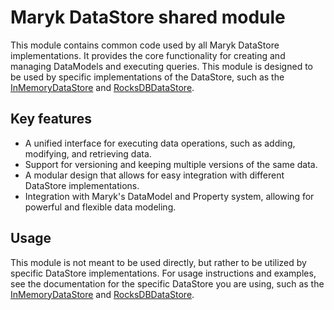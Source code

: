 # Maryk DataStore shared module

This module contains common code used by all Maryk DataStore implementations. It provides the core functionality
for creating and managing DataModels and executing queries. This module is designed to be used by specific 
implementations of the DataStore, such as the [InMemoryDataStore](../memory/README.md) and [RocksDBDataStore](../rocksdb/README.md).

## Key features

- A unified interface for executing data operations, such as adding, modifying, and retrieving data.
- Support for versioning and keeping multiple versions of the same data.
- A modular design that allows for easy integration with different DataStore implementations.
- Integration with Maryk's DataModel and Property system, allowing for powerful and flexible data modeling.

## Usage

This module is not meant to be used directly, but rather to be utilized by specific DataStore 
implementations. For usage instructions and examples, see the documentation for the specific DataStore you are using,
such as the [InMemoryDataStore](../memory/README.md) and [RocksDBDataStore](../rocksdb/README.md).
